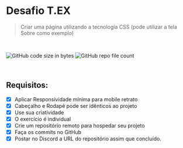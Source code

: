# Desafio T.EX

> Criar uma página utilizando a tecnologia CSS (pode utilizar a tela Sobre como exemplo)

<br />

![GitHub code size in bytes](https://img.shields.io/github/languages/code-size/flaviano-rodrigues/Desafio-T.EX?label=Size&style=flat-square)
![GitHub repo file count](https://img.shields.io/github/directory-file-count/flaviano-rodrigues/Desafio-T.EX?label=Files&style=flat-square)

<br />

## Requisitos:

- [x] Aplicar Responsividade mínima para mobile retrato
- [x] Cabeçalho e Rodapé pode ser idênticos ao projeto
- [x] Use sua criatividade
- [x] O exercício é individual
- [x] Crie um repositório remoto para hospedar seu projeto
- [x] Faça os commits no GitHub
- [x] Postar no Discord a URL do repositório assim que concluído.
